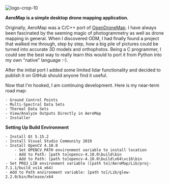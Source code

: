 ![logo-crop-10](https://github.com/user-attachments/assets/e0e3a73e-73dc-45a0-888f-381da508d935)

<b>AeroMap is a simple desktop drone mapping application.</b>

Originally, AeroMap was a C/C++ port of [OpenDroneMap](https://github.com/OpenDroneMap/ODM). I have always been fascinated by
the seeming magic of photogrammetry as well as drone mapping in general. When I discovered ODM, I had finally found a project
that walked me through, step by step, how a big pile of pictures could be turned into accurate 3D models and orthophotos. Being a
C programmer, I could see the best way to really learn this would to port it from Python into my own "native" language :-).

After the initial port I added some limited lidar functionality and decided to publish it on GitHub should anyone find it useful.

Now that I'm hooked, I am continuing development. Here is my near-term road map:
    
    - Ground Control Points
    - Multi-Spectral Data Sets
    - Thermal Data Sets
    - View/Analyze Outputs Directly in AeroMap
    - Installer
    

<b>Setting Up Build Environment</b>

    - Install Qt 5.15.2
    - Install Visual Studio Community 2019
    - Install OpenCV 4.10.0
        - Set OPENCV_PATH environment variable to install location
        - Add to Path: [path to]opencv-4.10.0\build\bin
        - Add to Path: [path to]opencv-4.10.0\build\x64\vc16\bin
    - Set PROJ_LIB environment variable ([path to]/AeroMap/Lib/proj-7.1.1/build_vs14_x64)
    - Add to Path environment variable: [path to]/Lib/glew-2.2.0/bin/Release/x64
